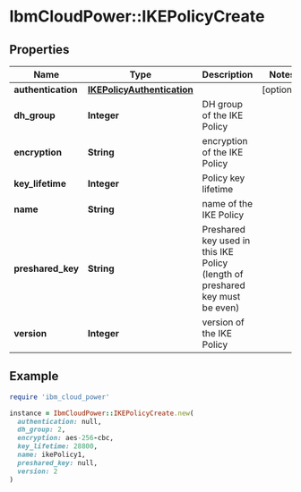 # IbmCloudPower::IKEPolicyCreate

## Properties

| Name | Type | Description | Notes |
| ---- | ---- | ----------- | ----- |
| **authentication** | [**IKEPolicyAuthentication**](IKEPolicyAuthentication.md) |  | [optional] |
| **dh_group** | **Integer** | DH group of the IKE Policy |  |
| **encryption** | **String** | encryption of the IKE Policy |  |
| **key_lifetime** | **Integer** | Policy key lifetime |  |
| **name** | **String** | name of the IKE Policy |  |
| **preshared_key** | **String** | Preshared key used in this IKE Policy (length of preshared key must be even) |  |
| **version** | **Integer** | version of the IKE Policy |  |

## Example

```ruby
require 'ibm_cloud_power'

instance = IbmCloudPower::IKEPolicyCreate.new(
  authentication: null,
  dh_group: 2,
  encryption: aes-256-cbc,
  key_lifetime: 28800,
  name: ikePolicy1,
  preshared_key: null,
  version: 2
)
```

